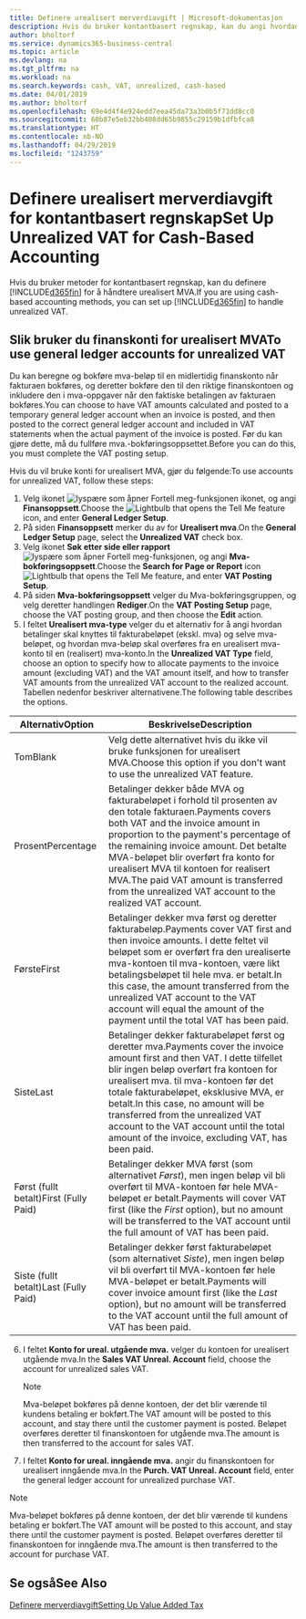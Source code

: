 ```yaml
---
title: Definere urealisert merverdiavgift | Microsoft-dokumentasjon
description: Hvis du bruker kontantbasert regnskap, kan du angi hvordan urealisert MVA for salg og innkjøp skal håndteres.
author: bholtorf
ms.service: dynamics365-business-central
ms.topic: article
ms.devlang: na
ms.tgt_pltfrm: na
ms.workload: na
ms.search.keywords: cash, VAT, unrealized, cash-based
ms.date: 04/01/2019
ms.author: bholtorf
ms.openlocfilehash: 69e4d4f4e924edd7eea45da73a3b0b5f71dd8cc0
ms.sourcegitcommit: 60b87e5eb32bb408dd65b9855c29159b1dfbfca8
ms.translationtype: HT
ms.contentlocale: nb-NO
ms.lasthandoff: 04/29/2019
ms.locfileid: "1243759"
---
```

# <a name="set-up-unrealized-vat-for-cash-based-accounting"></a><span data-ttu-id="e2717-103">Definere urealisert merverdiavgift for kontantbasert regnskap</span><span class="sxs-lookup"><span data-stu-id="e2717-103">Set Up Unrealized VAT for Cash-Based Accounting</span></span>
<span data-ttu-id="e2717-104">Hvis du bruker metoder for kontantbasert regnskap, kan du definere [!INCLUDE[d365fin](includes/d365fin_md.md)] for å håndtere urealisert MVA.</span><span class="sxs-lookup"><span data-stu-id="e2717-104">If you are using cash-based accounting methods, you can set up [!INCLUDE[d365fin](includes/d365fin_md.md)] to handle unrealized VAT.</span></span>

## <a name="to-use-general-ledger-accounts-for-unrealized-vat"></a><span data-ttu-id="e2717-105">Slik bruker du finanskonti for urealisert MVA</span><span class="sxs-lookup"><span data-stu-id="e2717-105">To use general ledger accounts for unrealized VAT</span></span>
<span data-ttu-id="e2717-106">Du kan beregne og bokføre mva-beløp til en midlertidig finanskonto når fakturaen bokføres, og deretter bokføre den til den riktige finanskontoen og inkludere den i mva-oppgaver når den faktiske betalingen av fakturaen bokføres.</span><span class="sxs-lookup"><span data-stu-id="e2717-106">You can choose to have VAT amounts calculated and posted to a temporary general ledger account when an invoice is posted, and then posted to the correct general ledger account and included in VAT statements when the actual payment of the invoice is posted.</span></span> <span data-ttu-id="e2717-107">Før du kan gjøre dette, må du fullføre mva.-bokføringsoppsettet.</span><span class="sxs-lookup"><span data-stu-id="e2717-107">Before you can do this, you must complete the VAT posting setup.</span></span>

<span data-ttu-id="e2717-108">Hvis du vil bruke konti for urealisert MVA, gjør du følgende:</span><span class="sxs-lookup"><span data-stu-id="e2717-108">To use accounts for unrealized VAT, follow these steps:</span></span>
1. <span data-ttu-id="e2717-109">Velg ikonet ![lyspære som åpner Fortell meg-funksjonen](media/ui-search/search_small.png "Fortell hva du vil gjøre") ikonet, og angi **Finansoppsett**.</span><span class="sxs-lookup"><span data-stu-id="e2717-109">Choose the ![Lightbulb that opens the Tell Me feature](media/ui-search/search_small.png "Tell me what you want to do") icon, and enter **General Ledger Setup**.</span></span>
2. <span data-ttu-id="e2717-110">På siden **Finansoppsett** merker du av for **Urealisert mva**.</span><span class="sxs-lookup"><span data-stu-id="e2717-110">On the **General Ledger Setup** page, select the **Unrealized VAT** check box.</span></span>
3. <span data-ttu-id="e2717-111">Velg ikonet **Søk etter side eller rapport** ![lyspære som åpner Fortell meg-funksjonen](media/ui-search/search_small.png "Fortell hva du vil gjøre"), og angi **Mva-bokføringsoppsett**.</span><span class="sxs-lookup"><span data-stu-id="e2717-111">Choose the **Search for Page or Report** icon ![Lightbulb that opens the Tell Me feature](media/ui-search/search_small.png "Tell me what you want to do"), and enter **VAT Posting Setup**.</span></span>
4. <span data-ttu-id="e2717-112">På siden **Mva-bokføringsoppsett** velger du Mva-bokføringsgruppen, og velg deretter handlingen **Rediger**.</span><span class="sxs-lookup"><span data-stu-id="e2717-112">On the **VAT Posting Setup** page, choose the VAT posting group, and then choose the **Edit** action.</span></span>
5. <span data-ttu-id="e2717-113">I feltet **Urealisert mva-type** velger du et alternativ for å angi hvordan betalinger skal knyttes til fakturabeløpet (ekskl. mva) og selve mva-beløpet, og hvordan mva-beløp skal overføres fra en urealisert mva-konto til en (realisert) mva-konto.</span><span class="sxs-lookup"><span data-stu-id="e2717-113">In the **Unrealized VAT Type** field, choose an option to specify how to allocate payments to the invoice amount (excluding VAT) and the VAT amount itself, and how to transfer VAT amounts from the unrealized VAT account to the realized account.</span></span> <span data-ttu-id="e2717-114">Tabellen nedenfor beskriver alternativene.</span><span class="sxs-lookup"><span data-stu-id="e2717-114">The following table describes the options.</span></span>

| <span data-ttu-id="e2717-115">Alternativ</span><span class="sxs-lookup"><span data-stu-id="e2717-115">Option</span></span> | <span data-ttu-id="e2717-116">Beskrivelse</span><span class="sxs-lookup"><span data-stu-id="e2717-116">Description</span></span> |
| --- | --- |
| <span data-ttu-id="e2717-117">Tom</span><span class="sxs-lookup"><span data-stu-id="e2717-117">Blank</span></span> | <span data-ttu-id="e2717-118">Velg dette alternativet hvis du ikke vil bruke funksjonen for urealisert MVA.</span><span class="sxs-lookup"><span data-stu-id="e2717-118">Choose this option if you don't want to use the unrealized VAT feature.</span></span> |
| <span data-ttu-id="e2717-119">Prosent</span><span class="sxs-lookup"><span data-stu-id="e2717-119">Percentage</span></span> | <span data-ttu-id="e2717-120">Betalinger dekker både MVA og fakturabeløpet i forhold til prosenten av den totale fakturaen.</span><span class="sxs-lookup"><span data-stu-id="e2717-120">Payments covers both VAT and the invoice amount in proportion to the payment's percentage of the remaining invoice amount.</span></span> <span data-ttu-id="e2717-121">Det betalte MVA-beløpet blir overført fra konto for urealisert MVA til kontoen for realisert MVA.</span><span class="sxs-lookup"><span data-stu-id="e2717-121">The paid VAT amount is transferred from the unrealized VAT account to the realized VAT account.</span></span> |
| <span data-ttu-id="e2717-122">Første</span><span class="sxs-lookup"><span data-stu-id="e2717-122">First</span></span> | <span data-ttu-id="e2717-123">Betalinger dekker mva først og deretter fakturabeløp.</span><span class="sxs-lookup"><span data-stu-id="e2717-123">Payments cover VAT first and then invoice amounts.</span></span> <span data-ttu-id="e2717-124">I dette feltet vil beløpet som er overført fra den urealiserte mva-kontoen til mva-kontoen, være likt betalingsbeløpet til hele mva. er betalt.</span><span class="sxs-lookup"><span data-stu-id="e2717-124">In this case, the amount transferred from the unrealized VAT account to the VAT account will equal the amount of the payment until the total VAT has been paid.</span></span> |
| <span data-ttu-id="e2717-125">Siste</span><span class="sxs-lookup"><span data-stu-id="e2717-125">Last</span></span> | <span data-ttu-id="e2717-126">Betalinger dekker fakturabeløpet først og deretter mva.</span><span class="sxs-lookup"><span data-stu-id="e2717-126">Payments cover the invoice amount first and then VAT.</span></span> <span data-ttu-id="e2717-127">I dette tilfellet blir ingen beløp overført fra kontoen for urealisert mva. til mva-kontoen før det totale fakturabeløpet, eksklusive MVA, er betalt.</span><span class="sxs-lookup"><span data-stu-id="e2717-127">In this case, no amount will be transferred from the unrealized VAT account to the VAT account until the total amount of the invoice, excluding VAT, has been paid.</span></span> |
| <span data-ttu-id="e2717-128">Først (fullt betalt)</span><span class="sxs-lookup"><span data-stu-id="e2717-128">First (Fully Paid)</span></span> | <span data-ttu-id="e2717-129">Betalinger dekker MVA først (som alternativet _Først_), men ingen beløp vil bli overført til MVA-kontoen før hele MVA-beløpet er betalt.</span><span class="sxs-lookup"><span data-stu-id="e2717-129">Payments will cover VAT first (like the _First_ option), but no amount will be transferred to the VAT account until the full amount of VAT has been paid.</span></span> |
| <span data-ttu-id="e2717-130">Siste (fullt betalt)</span><span class="sxs-lookup"><span data-stu-id="e2717-130">Last (Fully Paid)</span></span> | <span data-ttu-id="e2717-131">Betalinger dekker først fakturabeløpet (som alternativet _Siste_), men ingen beløp vil bli overført til MVA-kontoen før hele MVA-beløpet er betalt.</span><span class="sxs-lookup"><span data-stu-id="e2717-131">Payments will cover invoice amount first (like the _Last_ option), but no amount will be transferred to the VAT account until the full amount of VAT has been paid.</span></span> |

6. <span data-ttu-id="e2717-132">I feltet **Konto for ureal. utgående mva.** velger du kontoen for urealisert utgående mva.</span><span class="sxs-lookup"><span data-stu-id="e2717-132">In the **Sales VAT Unreal. Account** field, choose the account for unrealized sales VAT.</span></span>

    > [!NOTE]  
    > <span data-ttu-id="e2717-133">Mva-beløpet bokføres på denne kontoen, der det blir værende til kundens betaling er bokført.</span><span class="sxs-lookup"><span data-stu-id="e2717-133">The VAT amount will be posted to this account, and stay there until the customer payment is posted.</span></span> <span data-ttu-id="e2717-134">Beløpet overføres deretter til finanskontoen for utgående mva.</span><span class="sxs-lookup"><span data-stu-id="e2717-134">The amount is then transferred to the account for sales VAT.</span></span>
7. <span data-ttu-id="e2717-135">I feltet **Konto for ureal. inngående mva.** angir du finanskontoen for urealisert inngående mva.</span><span class="sxs-lookup"><span data-stu-id="e2717-135">In the **Purch. VAT Unreal. Account** field, enter the general ledger account for unrealized purchase VAT.</span></span>

> [!NOTE]  
> <span data-ttu-id="e2717-136">Mva-beløpet bokføres på denne kontoen, der det blir værende til kundens betaling er bokført.</span><span class="sxs-lookup"><span data-stu-id="e2717-136">The VAT amount will be posted to this account, and stay there until the customer payment is posted.</span></span> <span data-ttu-id="e2717-137">Beløpet overføres deretter til finanskontoen for inngående mva.</span><span class="sxs-lookup"><span data-stu-id="e2717-137">The amount is then transferred to the account for purchase VAT.</span></span>

## <a name="see-also"></a><span data-ttu-id="e2717-138">Se også</span><span class="sxs-lookup"><span data-stu-id="e2717-138">See Also</span></span>
[<span data-ttu-id="e2717-139">Definere merverdiavgift</span><span class="sxs-lookup"><span data-stu-id="e2717-139">Setting Up Value Added Tax</span></span>](finance-setup-vat.md)
